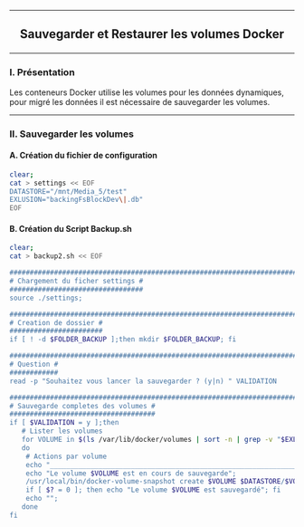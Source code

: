 ----------------------------------------------------------------------------------------------------------------------------------------------------------------------------------------------
## <p align='center'> Sauvegarder et Restaurer les volumes Docker </p>

----------------------------------------------------------------------------------------------------------------------------------------------------------------------------------------------
### I. Présentation
Les conteneurs Docker utilise les volumes pour les données dynamiques, pour migré les données il est nécessaire de sauvegarder les volumes.


----------------------------------------------------------------------------------------------------------------------------------------------------------------------------------------------
### II. Sauvegarder les volumes
#### A. Création du fichier de configuration
```bash
clear;
cat > settings << EOF
DATASTORE="/mnt/Media_5/test"
EXLUSION="backingFsBlockDev\|.db"
EOF
```

#### B. Création du Script Backup.sh
```bash
clear;
cat > backup2.sh << EOF

#######################################################################################################################
# Chargement du ficher settings #
#################################
source ./settings;

#######################################################################################################################
# Creation de dossier #
#######################
if [ ! -d $FOLDER_BACKUP ];then mkdir $FOLDER_BACKUP; fi

#######################################################################################################################
# Question #
############
read -p "Souhaitez vous lancer la sauvegarder ? (y|n) " VALIDATION

#######################################################################################################################
# Sauvegarde completes des volumes #
####################################
if [ $VALIDATION = y ];then
   # Lister les volumes
   for VOLUME in $(ls /var/lib/docker/volumes | sort -n | grep -v "$EXLUSION")
   do
    # Actions par volume
    echo "___________________________________________________________________________________________________________"
    echo "Le volume $VOLUME est en cours de sauvegarde";
    /usr/local/bin/docker-volume-snapshot create $VOLUME $DATASTORE/$VOLUME.tar 1>/dev/null;
    if [ $? = 0 ]; then echo "Le volume $VOLUME est sauvegardé"; fi
    echo "";
   done
fi
```
